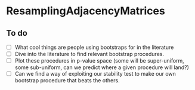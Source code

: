 # ResamplingAdjacencyMatrices

## To do

-   [ ] What cool things are people using bootstraps for in the literature
-   [ ] Dive into the literature to find relevant bootstrap procedures.
-   [ ] Plot these procedures in p-value space (some will be super-uniform, some sub-uniform, can we predict where a given procedure will land?)
-   [ ] Can we find a way of exploiting our stability test to make our own bootstrap procedure that beats the others.
